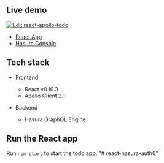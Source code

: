 ## Live demo

[![Edit react-apollo-todo](https://codesandbox.io/static/img/play-codesandbox.svg)](https://codesandbox.io/s/github/hasura/graphql-engine/tree/master/community/sample-apps/react-apollo-todo?fontsize=14)

- [React App](https://react-apollo-todo.demo.hasura.app/)
- [Hasura Console](https://react-apollo-todo.hasura.app/console)

## Tech stack

- Frontend

  - React v0.16.3
  - Apollo Client 2.1

- Backend
  - Hasura GraphQL Engine

## Run the React app

Run `npm start` to start the todo app.
"# react-hasura-auth0" 
